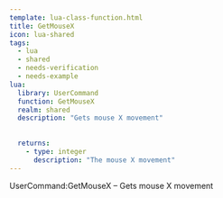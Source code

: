 ```yaml
---
template: lua-class-function.html
title: GetMouseX
icon: lua-shared
tags:
  - lua
  - shared
  - needs-verification
  - needs-example
lua:
  library: UserCommand
  function: GetMouseX
  realm: shared
  description: "Gets mouse X movement"
  
  
  returns:
    - type: integer
      description: "The mouse X movement"
---
```


<div class="lua__search__keywords">
UserCommand:GetMouseX &#x2013; Gets mouse X movement
</div>
